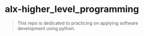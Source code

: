 # alx-higher_level_programming
> This repo is dedicated to practicing on applying software development using python.
